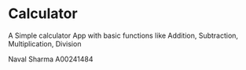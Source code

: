 # Calculator
 A Simple calculator App with basic functions like Addition, Subtraction, Multiplication, Division


Naval Sharma 
A00241484
